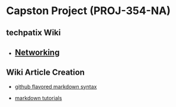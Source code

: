# Capston Project (PROJ-354-NA)
## techpatix Wiki

* ## [Networking](https://wiki.techpatix.com/Networking) 

## Wiki Article Creation
* [github flavored markdown syntax](https://github.com/adam-p/markdown-here/wiki/Markdown-Cheatsheet)


* [markdown tutorials](http://www.markdowntutorial.com/)
